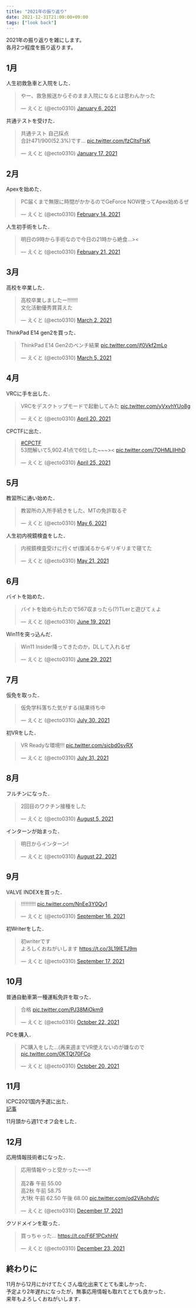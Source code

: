 ```yaml
---
title: "2021年の振り返り"
date: 2021-12-31T21:00:00+09:00
tags: ["look back"]
---
```


2021年の振り返りを雑にします。  
各月2つ程度を振り返ります。  

## 1月

人生初救急車と入院をした．  
<blockquote class="twitter-tweet" data-theme="dark"><p lang="ja" dir="ltr">やー、救急搬送からそのまま入院になるとは思わんかった</p>&mdash; えくと (@ecto0310) <a href="https://twitter.com/ecto0310/status/1346782658290880512?ref_src=twsrc%5Etfw">January 6, 2021</a></blockquote>

共通テストを受けた．  
<blockquote class="twitter-tweet" data-theme="dark"><p lang="ja" dir="ltr">共通テスト 自己採点<br>合計471/900(52.3%)です... <a href="https://t.co/fzCItsFtsK">pic.twitter.com/fzCItsFtsK</a></p>&mdash; えくと (@ecto0310) <a href="https://twitter.com/ecto0310/status/1350783111051661312?ref_src=twsrc%5Etfw">January 17, 2021</a></blockquote>

## 2月

Apexを始めた．  
<blockquote class="twitter-tweet" data-theme="dark"><p lang="ja" dir="ltr">PC届くまで無限に時間がかかるのでGeForce NOW使ってApex始めるぜ</p>&mdash; えくと (@ecto0310) <a href="https://twitter.com/ecto0310/status/1360995553404882945?ref_src=twsrc%5Etfw">February 14, 2021</a></blockquote>

人生初手術をした．  
<blockquote class="twitter-tweet" data-theme="dark"><p lang="ja" dir="ltr">明日の9時から手術なので今日の21時から絶食...&gt;&lt;</p>&mdash; えくと (@ecto0310) <a href="https://twitter.com/ecto0310/status/1363370636962226177?ref_src=twsrc%5Etfw">February 21, 2021</a></blockquote>

## 3月

高校を卒業した．  
<blockquote class="twitter-tweet" data-theme="dark"><p lang="ja" dir="ltr">高校卒業しましたー!!!!!!!<br>文化活動優秀賞貰えた</p>&mdash; えくと (@ecto0310) <a href="https://twitter.com/ecto0310/status/1366583351163854850?ref_src=twsrc%5Etfw">March 2, 2021</a></blockquote>

ThinkPad E14 gen2を買った．  
<blockquote class="twitter-tweet" data-theme="dark"><p lang="ja" dir="ltr">ThinkPad E14 Gen2のベンチ結果 <a href="https://t.co/jf0Vkf2mLo">pic.twitter.com/jf0Vkf2mLo</a></p>&mdash; えくと (@ecto0310) <a href="https://twitter.com/ecto0310/status/1367679293929578497?ref_src=twsrc%5Etfw">March 5, 2021</a></blockquote>

## 4月

VRCに手を出した．  
<blockquote class="twitter-tweet" data-theme="dark"><p lang="ja" dir="ltr">VRCをデスクトップモードで起動してみた <a href="https://t.co/yVxvhYUo8g">pic.twitter.com/yVxvhYUo8g</a></p>&mdash; えくと (@ecto0310) <a href="https://twitter.com/ecto0310/status/1384493669219065856?ref_src=twsrc%5Etfw">April 20, 2021</a></blockquote>

CPCTFに出た．
<blockquote class="twitter-tweet" data-theme="dark"><p lang="ja" dir="ltr"><a href="https://twitter.com/hashtag/CPCTF?src=hash&amp;ref_src=twsrc%5Etfw">#CPCTF</a><br>53問解いて5,902.41点で6位した~~~&gt;&lt; <a href="https://t.co/7OHMLllHhD">pic.twitter.com/7OHMLllHhD</a></p>&mdash; えくと (@ecto0310) <a href="https://twitter.com/ecto0310/status/1386271408234254339?ref_src=twsrc%5Etfw">April 25, 2021</a></blockquote>

## 5月

教習所に通い始めた．  
<blockquote class="twitter-tweet" data-theme="dark"><p lang="ja" dir="ltr">教習所の入所手続きをした、MTの免許取るぞ</p>&mdash; えくと (@ecto0310) <a href="https://twitter.com/ecto0310/status/1390206586899951616?ref_src=twsrc%5Etfw">May 6, 2021</a></blockquote>

人生初内視鏡検査をした．  
<blockquote class="twitter-tweet" data-theme="dark"><p lang="ja" dir="ltr">内視鏡検査受けに行くぜ(腹減るからギリギリまで寝てた</p>&mdash; えくと (@ecto0310) <a href="https://twitter.com/ecto0310/status/1395619860990676993?ref_src=twsrc%5Etfw">May 21, 2021</a></blockquote>

## 6月

バイトを始めた．  
<blockquote class="twitter-tweet" data-theme="dark"><p lang="ja" dir="ltr">バイトを始められたので567収まったら(?)TLerと遊びてぇよ</p>&mdash; えくと (@ecto0310) <a href="https://twitter.com/ecto0310/status/1406252567756099593?ref_src=twsrc%5Etfw">June 19, 2021</a></blockquote>

Win11を突っ込んだ．
<blockquote class="twitter-tweet" data-theme="dark"><p lang="ja" dir="ltr">Win11 Insider降ってきたのか，DLして入れるぜ</p>&mdash; えくと (@ecto0310) <a href="https://twitter.com/ecto0310/status/1409703985276063744?ref_src=twsrc%5Etfw">June 29, 2021</a></blockquote>

## 7月

仮免を取った．  
<blockquote class="twitter-tweet" data-theme="dark"><p lang="ja" dir="ltr">仮免学科落ちた気がする(結果待ち中</p>&mdash; えくと (@ecto0310) <a href="https://twitter.com/ecto0310/status/1420969471225733124?ref_src=twsrc%5Etfw">July 30, 2021</a></blockquote>

初VRをした．  
<blockquote class="twitter-tweet" data-theme="dark"><p lang="ja" dir="ltr">VR Readyな環境!!! <a href="https://t.co/sicbd0svRX">pic.twitter.com/sicbd0svRX</a></p>&mdash; えくと (@ecto0310) <a href="https://twitter.com/ecto0310/status/1421459471616802817?ref_src=twsrc%5Etfw">July 31, 2021</a></blockquote>

## 8月

フルチンになった．  
<blockquote class="twitter-tweet" data-theme="dark"><p lang="ja" dir="ltr">2回目のワクチン接種をした</p>&mdash; えくと (@ecto0310) <a href="https://twitter.com/ecto0310/status/1423120282252836869?ref_src=twsrc%5Etfw">August 5, 2021</a></blockquote>

インターンが始まった．  
<blockquote class="twitter-tweet" data-theme="dark"><p lang="ja" dir="ltr">明日からインターン!</p>&mdash; えくと (@ecto0310) <a href="https://twitter.com/ecto0310/status/1429433187055198209?ref_src=twsrc%5Etfw">August 22, 2021</a></blockquote>

## 9月

VALVE INDEXを買った．  
<blockquote class="twitter-tweet" data-theme="dark"><p lang="und" dir="ltr">!!!!!!!!!! <a href="https://t.co/NnEe3Y0Qy1">pic.twitter.com/NnEe3Y0Qy1</a></p>&mdash; えくと (@ecto0310) <a href="https://twitter.com/ecto0310/status/1438529274613436416?ref_src=twsrc%5Etfw">September 16, 2021</a></blockquote>

初Writerをした．  
<blockquote class="twitter-tweet" data-theme="dark"><p lang="ja" dir="ltr">初writerです<br>よろしくおねがいします <a href="https://t.co/3L19IETJ9m">https://t.co/3L19IETJ9m</a></p>&mdash; えくと (@ecto0310) <a href="https://twitter.com/ecto0310/status/1438842031560744960?ref_src=twsrc%5Etfw">September 17, 2021</a></blockquote>

## 10月

普通自動車第一種運転免許を取った．  
<blockquote class="twitter-tweet" data-theme="dark"><p lang="ja" dir="ltr">合格 <a href="https://t.co/PJ38MiOkm9">pic.twitter.com/PJ38MiOkm9</a></p>&mdash; えくと (@ecto0310) <a href="https://twitter.com/ecto0310/status/1451378556202729484?ref_src=twsrc%5Etfw">October 22, 2021</a></blockquote>

PCを購入．  
<blockquote class="twitter-tweet" data-theme="dark"><p lang="ja" dir="ltr">PC購入をした...(再来週までVR使えないのが嫌なので <a href="https://t.co/0KTQt70FCo">pic.twitter.com/0KTQt70FCo</a></p>&mdash; えくと (@ecto0310) <a href="https://twitter.com/ecto0310/status/1450659036551008258?ref_src=twsrc%5Etfw">October 20, 2021</a></blockquote>

## 11月

ICPC2021国内予選に出た．  
[記事](https://blog.ecto0310.jp/posts/icpc2021_qual/)  

11月頭から週1でオフ会をした．

## 12月

応用情報技術者になった．  
<blockquote class="twitter-tweet" data-theme="dark"><p lang="ja" dir="ltr">応用情報やっと受かった~~~!!<br><br>高2春 午前 55.00<br>高2秋 午前 58.75<br>大1秋 午前 62.50 午後 68.00 <a href="https://t.co/od2VAohdVc">pic.twitter.com/od2VAohdVc</a></p>&mdash; えくと (@ecto0310) <a href="https://twitter.com/ecto0310/status/1471677565115170819?ref_src=twsrc%5Etfw">December 17, 2021</a></blockquote>

クソドメインを取った．  
<blockquote class="twitter-tweet" data-theme="dark"><p lang="ja" dir="ltr">買っちゃった... <a href="https://t.co/F6F1PCxhHV">https://t.co/F6F1PCxhHV</a></p>&mdash; えくと (@ecto0310) <a href="https://twitter.com/ecto0310/status/1473870445502164992?ref_src=twsrc%5Etfw">December 23, 2021</a></blockquote>

## 終わりに

11月から12月にかけてたくさん塩化出来てとても楽しかった．  
予定より2年遅れになったが，無事応用情報も取れてとても良かった．  
来年もよろしくおねがいします．  

<script src="https://platform.twitter.com/widgets.js" charset="utf-8"></script>

